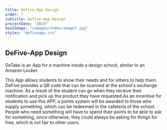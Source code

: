 ```yaml
---
title: Defive-App Design
order: 7
subtitle: Defive-App Design
projectDate: "2023"
mainImage: "/images/index/image7.jpg"
styles: "defiveapp.css"
---
```

<section class="section">
        <h1 class="title">DeFive-App Design</h1>
    <div class="details">
        <p class="description">DeTake is an App for a machine inside a design school, similar to an Amazon Locker. </p>
        <p class="description">This App allows students to show their needs and for others to help them. DeFive provides a QR code that can be scanned at the school's exchange machine. As a result of the student can go when they receive their notification and pick up the product they have requested.As an incentive for students to use this APP, a points system will be awarded to those who supply something, which can be redeemed in the cafeteria of the school. People who need something will have to spend their points to be able to ask for something, since otherwise, they could always be asking for things for free, which is not fair to other users.</p>
    </div>
    <div class="grid huge">
        <div class="image-container">
            <img class="img" src="/images/defiveapp/DFA0.jpg" alt="">
        </div>
    <div class="grid container">
        <div class="image-container">
            <img class="img" src="/images/defiveapp/DFA1.jpg" alt="">
        </div>
        <div class="image-container">
            <img class="img" src="/images/defiveapp/DFA2.jpg" alt="">
        </div>
        <div class="image-container">
            <img class="img" src="/images/defiveapp/DFA3.jpg" alt="">
        </div>
        <div class="image-container">
            <img class="img" src="/images/defiveapp/DFA4.jpg" alt="">
        </div>
        <div class="image-container">
            <img class="img" src="/images/defiveapp/DFA5.jpg" alt="">
        </div>
        <div class="image-container">
            <img class="img" src="/images/defiveapp/DFA6.jpg" alt="">
        </div>
        <div class="image-container">
            <img class="img" src="/images/defiveapp/DFA7.jpg" alt="">
        </div>
        <div class="image-container">
            <img class="img" src="/images/defiveapp/DFA8.jpg" alt="">
    </div>
</section>